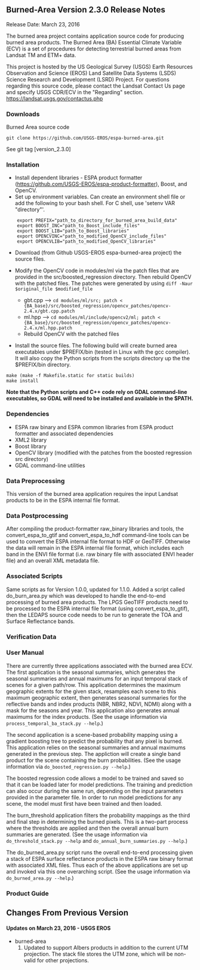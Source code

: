 ## Burned-Area Version 2.3.0 Release Notes
Release Date: March 23, 2016

The burned area project contains application source code for producing burned area products.  The Burned Area (BA) Essential Climate Variable (ECV) is a set of procedures for detecting terrestrial burned areas from Landsat TM and ETM+ data.

This project is hosted by the US Geological Survey (USGS) Earth Resources Observation and Science (EROS) Land Satellite Data Systems (LSDS) Science Research and Development (LSRD) Project. For questions regarding this source code, please contact the Landsat Contact Us page and specify USGS CDR/ECV in the "Regarding" section. https://landsat.usgs.gov/contactus.php 

### Downloads
Burned Area source code

    git clone https://github.com/USGS-EROS/espa-burned-area.git

See git tag [version_2.3.0]

### Installation
  * Install dependent libraries - ESPA product formatter (https://github.com/USGS-EROS/espa-product-formatter), Boost, and OpenCV.
  * Set up environment variables.  Can create an environment shell file or add the following to your bash shell.  For C shell, use 'setenv VAR "directory"'.
```
    export PREFIX="path_to_directory_for_burned_area_build_data"
    export BOOST_INC="path_to_Boost_include_files"
    export BOOST_LIB="path_to_Boost_libraries"
    export OPENCVINC="path_to_modified_OpenCV_include_files"
    export OPENCVLIB="path_to_modified_OpenCV_libraries"
```

  * Download (from Github USGS-EROS espa-burned-area project) the source files. 

  * Modify the OpenCV code in modules/ml via the patch files that are provided in the src/boosted\_regression directory.  Then rebuild OpenCV with the patched files.  The patches were generated by using `diff -Naur $original_file $modified_file`
    * gbt.cpp  --> `cd modules/ml/src; patch < {BA_base}/src/boosted_regression/opencv_patches/opencv-2.4.x/gbt.cpp.patch`
    * ml.hpp  --> `cd modules/ml/include/opencv2/ml; patch < {BA_base}/src/boosted_regression/opencv_patches/opencv-2.4.x/ml.hpp.patch`
    * Rebuild OpenCV with the patched files

  * Install the source files. The following build will create burned area executables under $PREFIX/bin (tested in Linux with the gcc compiler). It will also copy the Python scripts from the scripts directory up the the $PREFIX/bin directory.
```
make (make -f Makefile.static for static builds)
make install
```
**Note that the Python scripts and C++ code rely on GDAL command-line executables, so GDAL will need to be installed and available in the $PATH.**

### Dependencies
  * ESPA raw binary and ESPA common libraries from ESPA product formatter and associated dependencies
  * XML2 library
  * Boost library
  * OpenCV library (modified with the patches from the boosted regression src directory)
  * GDAL command-line utilities

### Data Preprocessing
This version of the burned area application requires the input Landsat products to be in the ESPA internal file format.

### Data Postprocessing
After compiling the product-formatter raw\_binary libraries and tools, the convert\_espa\_to\_gtif and convert\_espa\_to\_hdf command-line tools can be used to convert the ESPA internal file format to HDF or GeoTIFF.  Otherwise the data will remain in the ESPA internal file format, which includes each band in the ENVI file format (i.e. raw binary file with associated ENVI header file) and an overall XML metadata file.

### Associated Scripts
Same scripts as for Version 1.0.0, updated for 1.1.0.  Added a script called do\_burn\_area.py which was developed to handle the end-to-end processing of burned area products.  The LPGS GeoTIFF products need to be processed to the ESPA internal file format (using convert\_espa\_to\_gtif), then the LEDAPS source code needs to be run to generate the TOA and Surface Reflectance bands.

### Verification Data

### User Manual
There are currently three applications associated with the burned area ECV.  The first application is the seasonal summaries, which generates the seasonal summaries and annual maximums for an input temporal stack of scenes for a given path/row.  This application determines the maximum geographic extents for the given stack, resamples each scene to this maximum geographic extent, then generates seasonal summaries for the reflective bands and index products (NBR, NBR2, NDVI, NDMI) along with a mask for the seasons and year.  This application also generates annual maximums for the index products.  (See the usage information via `process_temporal_ba_stack.py --help`.)

The second application is a scene-based probability mapping using a gradient boosting tree to predict the probability that any pixel is burned.  This application relies on the seasonal summaries and annual maximums generated in the previous step.  The appliction will create a single band product for the scene containing the burn probabilities.  (See the usage information via `do_boosted_regression.py --help`.)

The boosted regression code allows a model to be trained and saved so that it can be loaded later for model predictions.  The training and prediction can also occur during the same run, depending on the input parameters provided in the parameter file.  In order to run model predictions for any scene, the model must first have been trained and then loaded.

The burn\_threshold application filters the probability mappings as the third and final step in determining the burned pixels.  This is a two-part process where the thresholds are applied and then the overall annual burn summaries are generated.  (See the usage information via `do_threshold_stack.py --help` and `do_annual_burn_summaries.py --help`.)

The do\_burned\_area.py script runs the overall end-to-end processing given a stack of ESPA surface reflectance products in the ESPA raw binary format with associated XML files.  Thus each of the above applications are set up and invoked via this one overarching script.  (See the usage information via `do_burned_area.py --help`.)

### Product Guide

## Changes From Previous Version
#### Updates on March 23, 2016 - USGS EROS
  * burned-area
    1. Updated to support Albers products in addition to the current UTM projection.  The stack file stores the UTM zone, which will be non-valid for other projections.
